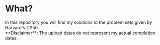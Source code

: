 # What?
<p> In this repository you will find my solutions to the problem sets given by Harvard's CS50.<br>
**Disclaimer**: The upload dates do not represent my actual completion dates.</p>

